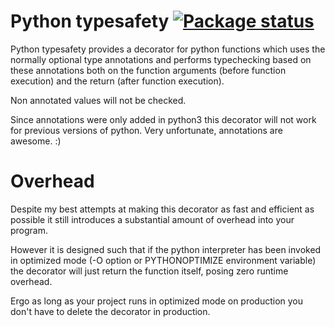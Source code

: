 # Python typesafety [![Package status](https://img.shields.io/pypi/v/typesafe-hints.svg)](https://pypi.python.org/pypi/typesafe-hints/1.0)

Python typesafety provides a decorator for python functions which uses the normally optional type annotations and performs typechecking based on these annotations both on the function arguments (before function execution) and the return (after function execution).

Non annotated values will not be checked.

Since annotations were only added in python3 this decorator will not work for previous versions of python. Very unfortunate, annotations are awesome. :)

# Overhead

Despite my best attempts at making this decorator as fast and efficient as possible it still introduces a substantial amount of overhead into your program.

However it is designed such that if the python interpreter has been invoked in optimized mode (-O option or PYTHONOPTIMIZE environment variable) the decorator will just return the function itself, posing zero runtime overhead.

Ergo as long as your project runs in optimized mode on production you don't have to delete the decorator in production.
